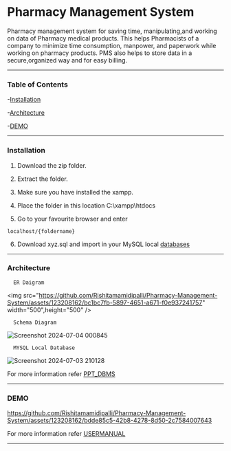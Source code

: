 # Pharmacy Management System
Pharmacy management system for saving time, manipulating,and working on data of Pharmacy medical products. This helps Pharmacists of a company to minimize time consumption, manpower, and paperwork while working on pharmacy products. PMS also helps to store data in a secure,organized way and for easy billing.
* * *
### Table of Contents 
-[Installation](#Installation)

-[Architecture](#Architecture)

-[DEMO](#DEMO)

* * *
### Installation
1. Download the zip folder.

2. Extract the folder.

3. Make sure you have installed the xampp.

4. Place the folder in this location C:\xampp\htdocs

5. Go to your favourite browser and enter
  ```
  localhost/{foldername}
```
6. Download xyz.sql and import in your MySQL local [databases](#http://localhost/phpmyadmin)
* * *
### Architecture
```
  ER Daigram
```
<img src="https://github.com/Rishitamamidipalli/Pharmacy-Management-System/assets/123208162/bc1bc7fb-5897-4651-a671-f0e937241757" width="500",height="500" />
```
  Schema Diagram
```
![Screenshot 2024-07-04 000845](https://github.com/Rishitamamidipalli/Pharmacy-Management-System/assets/123208162/b48ff7d0-0640-4199-b527-c2fa8db2d892)
```
  MYSQL Local Database
```
![Screenshot 2024-07-03 210128](https://github.com/Rishitamamidipalli/Pharmacy-Management-System/assets/123208162/2e1e34b6-d037-4849-9e0a-afc2a7df5492)

For more information refer [PPT_DBMS](<PPT_DBMS .pptx>)
* * *
### DEMO 
https://github.com/Rishitamamidipalli/Pharmacy-Management-System/assets/123208162/bdde85c5-42b8-4278-8d50-2c7584007643

For more information refer [USERMANUAL](<USERMANUAL.docx>)
* * *
